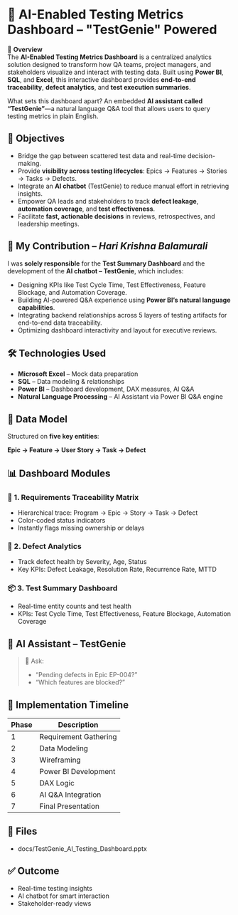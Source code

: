 # 🧠 AI-Enabled Testing Metrics Dashboard – "TestGenie" Powered

🧾 **Overview**  
The **AI-Enabled Testing Metrics Dashboard** is a centralized analytics solution designed to transform how QA teams, project managers, and stakeholders visualize and interact with testing data. Built using **Power BI**, **SQL**, and **Excel**, this interactive dashboard provides **end-to-end traceability**, **defect analytics**, and **test execution summaries**. 

What sets this dashboard apart? An embedded **AI assistant called “TestGenie”**—a natural language Q&A tool that allows users to query testing metrics in plain English.

## 🎯 Objectives

- Bridge the gap between scattered test data and real-time decision-making.
- Provide **visibility across testing lifecycles**: Epics → Features → Stories → Tasks → Defects.
- Integrate an **AI chatbot** (TestGenie) to reduce manual effort in retrieving insights.
- Empower QA leads and stakeholders to track **defect leakage**, **automation coverage**, and **test effectiveness**.
- Facilitate **fast, actionable decisions** in reviews, retrospectives, and leadership meetings.

## 🧠 My Contribution – *Hari Krishna Balamurali*

I was **solely responsible** for the **Test Summary Dashboard** and the development of the **AI chatbot – TestGenie**, which includes:

- Designing KPIs like Test Cycle Time, Test Effectiveness, Feature Blockage, and Automation Coverage.
- Building AI-powered Q&A experience using **Power BI’s natural language capabilities**.
- Integrating backend relationships across 5 layers of testing artifacts for end-to-end data traceability.
- Optimizing dashboard interactivity and layout for executive reviews.

## 🛠 Technologies Used

- **Microsoft Excel** – Mock data preparation
- **SQL** – Data modeling & relationships
- **Power BI** – Dashboard development, DAX measures, AI Q&A
- **Natural Language Processing** – AI Assistant via Power BI Q&A engine

## 🧩 Data Model

Structured on **five key entities**:

**Epic → Feature → User Story → Task → Defect**

## 📊 Dashboard Modules

### 📌 1. Requirements Traceability Matrix
- Hierarchical trace: Program → Epic → Story → Task → Defect
- Color-coded status indicators
- Instantly flags missing ownership or delays

### 🐞 2. Defect Analytics
- Track defect health by Severity, Age, Status
- Key KPIs: Defect Leakage, Resolution Rate, Recurrence Rate, MTTD

### 📦 3. Test Summary Dashboard
- Real-time entity counts and test health
- KPIs: Test Cycle Time, Test Effectiveness, Feature Blockage, Automation Coverage

## 🤖 AI Assistant – TestGenie

> 💬 Ask:
> - “Pending defects in Epic EP-004?”
> - “Which features are blocked?”

## 🧭 Implementation Timeline

| Phase | Description |
|-------|-------------|
| 1 | Requirement Gathering |
| 2 | Data Modeling |
| 3 | Wireframing |
| 4 | Power BI Development |
| 5 | DAX Logic |
| 6 | AI Q&A Integration |
| 7 | Final Presentation |

## 📎 Files

- docs/TestGenie_AI_Testing_Dashboard.pptx

## ✅ Outcome

- Real-time testing insights
- AI chatbot for smart interaction
- Stakeholder-ready views

